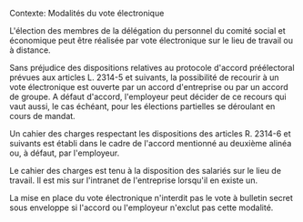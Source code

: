 Contexte: Modalités du vote électronique

L'élection des membres de la délégation du personnel du comité social et économique peut être réalisée par vote électronique sur le lieu de travail ou à distance.

Sans préjudice des dispositions relatives au protocole d'accord préélectoral prévues aux articles L. 2314-5 et suivants, la possibilité de recourir à un vote électronique est ouverte par un accord d'entreprise ou par un accord de groupe. A défaut d'accord, l'employeur peut décider de ce recours qui vaut aussi, le cas échéant, pour les élections partielles se déroulant en cours de mandat.

Un cahier des charges respectant les dispositions des articles R. 2314-6 et suivants est établi dans le cadre de l'accord mentionné au deuxième alinéa ou, à défaut, par l'employeur.

Le cahier des charges est tenu à la disposition des salariés sur le lieu de travail. Il est mis sur l'intranet de l'entreprise lorsqu'il en existe un.

La mise en place du vote électronique n'interdit pas le vote à bulletin secret sous enveloppe si l'accord ou l'employeur n'exclut pas cette modalité.